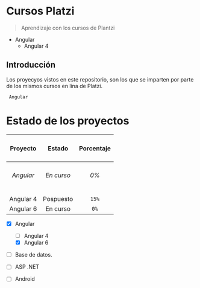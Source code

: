 Cursos Platzi
=============
> Aprendizaje con los cursos de Plantzi

* Angular
    * Angular 4

## Introducción
Los proyecyos vistos en este repositorio, son los que se imparten por parte de los mismos cursos en lina de Platzi.

```
 Angular
```

# Estado de los proyectos

| <h4>Proyecto</h4> | <h4>Estado</h4> | <h4>Porcentaje</h4> |
| :---: | :---: | :---: |
| <h6>Angular</h6> | <h6>En curso</h6> | <h6>0%</h6> |
| Angular 4 | Pospuesto | `15%` |
| Angular 6 | En curso | `0%` |

- [x] Angular
    - [ ] Angular 4
    - [x] Angular 6
- [ ] Base de datos.
- [ ] ASP .NET
- [ ] Android

